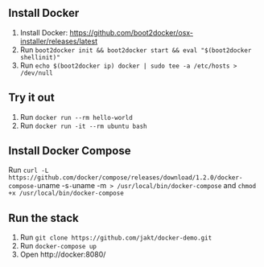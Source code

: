 ## Install Docker
1. Install Docker: https://github.com/boot2docker/osx-installer/releases/latest
2. Run `boot2docker init && boot2docker start && eval "$(boot2docker shellinit)"`
3. Run `echo $(boot2docker ip) docker | sudo tee -a /etc/hosts > /dev/null`

## Try it out
1. Run `docker run --rm hello-world`
2. Run `docker run -it --rm ubuntu bash`

## Install Docker Compose
Run `curl -L https://github.com/docker/compose/releases/download/1.2.0/docker-compose-`uname -s`-`uname -m` > /usr/local/bin/docker-compose` and `chmod +x /usr/local/bin/docker-compose`

## Run the stack
1. Run `git clone https://github.com/jakt/docker-demo.git`
2. Run `docker-compose up`
3. Open http://docker:8080/